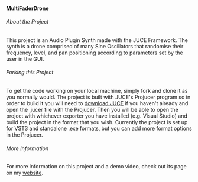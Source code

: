 #### MultiFaderDrone

###### About the Project

This project is an Audio Plugin Synth made with the JUCE Framework. The synth is a drone comprised of many Sine Oscillators that
randomise their frequency, level, and pan positioning according to parameters set by the user in the GUI.

###### Forking this Project

To get the code working on your local machine, simply fork and clone it as you normally would. The project is built with JUCE's Projucer program so in order
to build it you will need to <a href="https://juce.com/get-juce/">download JUCE</a> if you haven't already and open the .jucer file with the Projucer.
Then you will be able to open the project with whichever exporter you have installed (e.g. Visual Studio) and build the project in the format that you wish.
Currently the project is set up for VST3 and standalone .exe formats, but you can add more format options in the Projucer.

###### More Information

For more information on this project and a demo video, check out its page on my <a href="https://jjridley.com/multifaderdrone">website</a>.